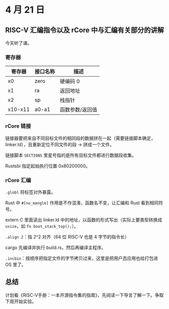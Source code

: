 # 4 月 21 日

## RISC-V 汇编指令以及 rCore 中与汇编有关部分的讲解

今天听了课。

### 寄存器

|寄存器|接口名称|描述|
|-----|------|---|
|x0| zero |硬编码 0|
|x1| ra |返回地址|
|x2 | sp |栈指针|
|x10-x11| a0-a1| 函数参数/返回值|

### rCore 链接

链接器要把来自不同目标文件的相同段的数据拼在一起（需要链接脚本确定，linker.ld），且重新定位不同文件的段 -> 拼成一个文件。

链接脚本 ```SECTIONS``` 里星号指的是所有目标文件都进行数据段收集。

Rustsbi 指定起始执行位置 0x80200000。

### rCore 汇编

```.globl``` 将标签对外暴露。

Rust 中 ```#[no_mangle]``` 作用是不作混淆，函数名不变，让汇编和 Rust 看到相同符号。

extern C 里面读出 linker.ld 中的地址，以函数的形式写出（实际上要类型转换成 ```usize```，如 ```fn boot_stack_top();```）。

```.align 2```：指 2^2 对齐（64 位 RISC-V 也是 4 字节的指令长）

cargo 先编译并执行 build.rs，然后再编译主程序。

```.incbin```：按顺序把指定文件的字节拷贝过来，这里是把用户态应用也给打包进 OS 里了。

## 总结

计划看《RISC-V手册：一本开源指令集的指南》，先阅读一下导言了解一下。争取下周开始实验。